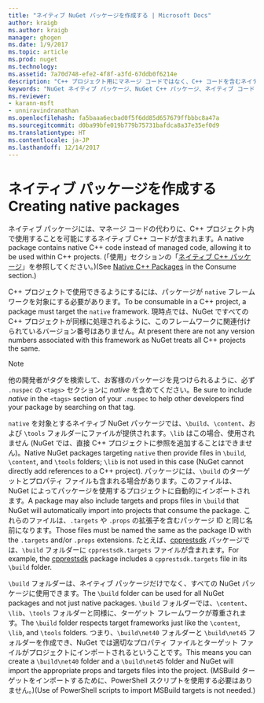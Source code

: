 ```yaml
---
title: "ネイティブ NuGet パッケージを作成する | Microsoft Docs"
author: kraigb
ms.author: kraigb
manager: ghogen
ms.date: 1/9/2017
ms.topic: article
ms.prod: nuget
ms.technology: 
ms.assetid: 7a70d748-efe2-4f8f-a3fd-67ddb0f6214e
description: "C++ プロジェクト用にマネージ コードではなく、C++ コードを含むネイティブ NuGet パッケージを作成する方法に関する詳細です。"
keywords: "NuGet ネイティブ パッケージ、NuGet C++ パッケージ、ネイティブ コード パッケージ、C++ プロジェクトを対象とする"
ms.reviewer:
- karann-msft
- unniravindranathan
ms.openlocfilehash: fa5baaa6ecbad0f5f6dd85d657679ffbbbc8a47a
ms.sourcegitcommit: d0ba99bfe019b779b75731bafdca8a37e35ef0d9
ms.translationtype: HT
ms.contentlocale: ja-JP
ms.lasthandoff: 12/14/2017
---
```

# <a name="creating-native-packages"></a><span data-ttu-id="18e88-104">ネイティブ パッケージを作成する</span><span class="sxs-lookup"><span data-stu-id="18e88-104">Creating native packages</span></span>

<span data-ttu-id="18e88-105">ネイティブ パッケージには、マネージ コードの代わりに、C++ プロジェクト内で使用することを可能にするネイティブ C++ コードが含まれます。</span><span class="sxs-lookup"><span data-stu-id="18e88-105">A native package contains native C++ code instead of managed code, allowing it to be used within C++ projects.</span></span> <span data-ttu-id="18e88-106">(「使用」セクションの「[ネイティブ C++ パッケージ](../consume-packages/finding-and-choosing-packages.md#native-cpp-packages)」を参照してください。)</span><span class="sxs-lookup"><span data-stu-id="18e88-106">(See [Native C++ Packages](../consume-packages/finding-and-choosing-packages.md#native-cpp-packages) in the Consume section.)</span></span>

<span data-ttu-id="18e88-107">C++ プロジェクトで使用できるようにするには、パッケージが `native` フレームワークを対象にする必要があります。</span><span class="sxs-lookup"><span data-stu-id="18e88-107">To be consumable in a C++ project, a package must target the `native` framework.</span></span> <span data-ttu-id="18e88-108">現時点では、NuGet ですべての C++ プロジェクトが同様に処理されるように、このフレームワークに関連付けられているバージョン番号はありません。</span><span class="sxs-lookup"><span data-stu-id="18e88-108">At present there are not any version numbers associated with this framework as NuGet treats all C++ projects the same.</span></span>

> [!Note]
> <span data-ttu-id="18e88-109">他の開発者がタグを検索して、お客様のパッケージを見つけられるように、必ず `.nuspec` の `<tags>` セクションに *native* を含めてください。</span><span class="sxs-lookup"><span data-stu-id="18e88-109">Be sure to include *native* in the `<tags>` section of your `.nuspec` to help other developers find your package by searching on that tag.</span></span>

<span data-ttu-id="18e88-110">`native` を対象とするネイティブ NuGet パッケージでは、`\build`、`\content`、および `\tools` フォルダーにファイルが提供されます。`\lib` はこの場合、使用されません (NuGet では、直接 C++ プロジェクトに参照を追加することはできません)。</span><span class="sxs-lookup"><span data-stu-id="18e88-110">Native NuGet packages targeting `native` then provide files in `\build`, `\content`, and `\tools` folders; `\lib` is not used in this case (NuGet cannot directly add references to a C++ project).</span></span> <span data-ttu-id="18e88-111">パッケージには、`\build` のターゲットとプロパティ ファイルも含まれる場合があります。このファイルは、NuGet によってパッケージを使用するプロジェクトに自動的にインポートされます。</span><span class="sxs-lookup"><span data-stu-id="18e88-111">A package may also include targets and props files in `\build` that NuGet will automatically import into projects that consume the package.</span></span> <span data-ttu-id="18e88-112">これらのファイルは、`.targets` や `.props` の拡張子を含むパッケージ ID と同じ名前になります。</span><span class="sxs-lookup"><span data-stu-id="18e88-112">Those files must be named the same as the package ID with the `.targets` and/or `.props` extensions.</span></span> <span data-ttu-id="18e88-113">たとえば、[cpprestsdk](https://nuget.org/packages/cpprestsdk/) パッケージでは、`\build` フォルダーに `cpprestsdk.targets` ファイルが含まれます。</span><span class="sxs-lookup"><span data-stu-id="18e88-113">For example, the [cpprestsdk](https://nuget.org/packages/cpprestsdk/) package includes a `cpprestsdk.targets` file in its `\build` folder.</span></span>

<span data-ttu-id="18e88-114">`\build` フォルダーは、ネイティブ パッケージだけでなく、すべての NuGet パッケージに使用できます。</span><span class="sxs-lookup"><span data-stu-id="18e88-114">The `\build` folder can be used for all NuGet packages and not just native packages.</span></span> <span data-ttu-id="18e88-115">`\build` フォルダーでは、`\content`、`\lib`、`\tools` フォルダーと同様に、ターゲット フレームワークが尊重されます。</span><span class="sxs-lookup"><span data-stu-id="18e88-115">The `\build` folder respects target frameworks just like the `\content`, `\lib`, and `\tools` folders.</span></span> <span data-ttu-id="18e88-116">つまり、`\build\net40` フォルダーと `\build\net45` フォルダーを作成でき、NuGet では適切なプロパティ ファイルとターゲット ファイルがプロジェクトにインポートされるということです。</span><span class="sxs-lookup"><span data-stu-id="18e88-116">This means you can create a `\build\net40` folder and a `\build\net45` folder and NuGet will import the appropriate props and targets files into the project.</span></span> <span data-ttu-id="18e88-117">(MSBuild ターゲットをインポートするために、PowerShell スクリプトを使用する必要はありません。)</span><span class="sxs-lookup"><span data-stu-id="18e88-117">(Use of PowerShell scripts to import MSBuild targets is not needed.)</span></span>
